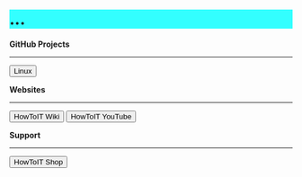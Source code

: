 <html>
  <head>
    <h1 style="background-color:rgb(51, 255, 255);">...</h1>
    <title>Title of the document</title>
  </head>
  <body>
   <p><b>GitHub Projects</b></p>
    
   <hr>
    
   <button class="btn btn-success" onclick=" window.open('https://github.com/LoadingStill/Linux')','_blank')"> Linux </button>
    
    
    
   <p><b>Websites</b></p>
    
   <hr>
    
   <button class="btn btn-success" onclick=" window.open('https://www.howtoit.wiki','_blank')"> HowToIT Wiki</button>
   <button class="btn btn-success" onclick=" window.open('https://www.youtube.com/channel/UCUzFtzmd4sLHOVTDylEoygQ','_blank')"> HowToIT YouTube</button>
    
    
   <p><b>Support</b></p>
    
   <hr>
    
   <button class="btn btn-success" onclick=" window.open('https://www.howtoit.shop','_blank')"> HowToIT Shop</button>
  </body>
</html>
